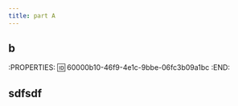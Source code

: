 ```yaml
---
title: part A
---
```


## b
:PROPERTIES:
:id: 60000b10-46f9-4e1c-9bbe-06fc3b09a1bc
:END:
## sdfsdf
##
